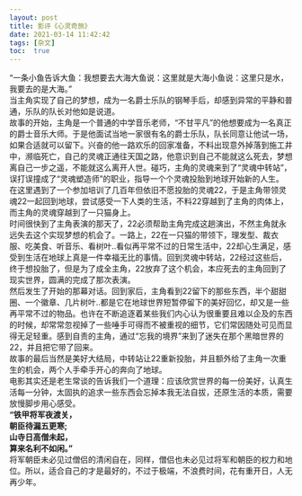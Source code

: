 ```yaml
---
layout: post
title: 影评《心灵奇旅》
date: 2021-03-14 11:42:42
tags: [杂文]
toc:  true
---
```

“一条小鱼告诉大鱼：我想要去大海大鱼说：这里就是大海小鱼说：这里只是水，我要去的是大海。”    
当主角实现了自己的梦想，成为一名爵士乐队的钢琴手后，却感到异常的平静和普通，乐队的队长对他如是说道。  
故事的开始，主角是一个普通的中学音乐老师，“不甘平凡”的他想要成为一名真正的爵士音乐大师。于是他面试当地一家很有名的爵士乐队，队长同意让他试一场，如果合适就可以留下。兴奋的他一路欢乐的回家准备，不料出现意外掉落到施工井中，濒临死亡，自己的灵魂正通往天国之路，他意识到自己不能就这么死去，梦想离自己一步之遥，不能就这么离开人世。碰巧，主角的灵魂来到了“灵魂中转站”，误打误撞成了“灵魂塑造师”的职业，指导一个个灵魂投胎到地球开始新的人生。  
在这里遇到了一个参加培训了几百年但依旧不愿投胎的灵魂22，于是主角带领灵魂22一起回到地球，尝试感受一下人类的生活，不料22穿越到了主角的肉体上，而主角的灵魂穿越到了一只猫身上。  
时间很快到了主角表演的那天了，22必须帮助主角完成这趟演出，不然主角就永远失去这个实现梦想的机会了。一路上，22在一只猫的带领下，理发型、裁衣服、吃美食、听音乐、看树叶..看似再平常不过的日常生活中，22却心生满足，感受到生活在地球上真是一件幸福无比的事情。回到灵魂中转站，22经过这些后，终于想投胎了，但是为了成全主角，22放弃了这个机会，本应死去的主角回到了现实世界，圆满的完成了那次表演。  
然后发生了开始的那幕对话。回到家后，主角看到22留下的那些东西，半个甜甜圈、一个徽章、几片树叶..都是它在地球世界短暂停留下的美好回忆，却又是一些再平常不过的物品。也许在不断追逐着某些我们内心认为很重要且难以企及的东西的时候，却常常忽视掉了一些唾手可得而不被重视的细节，它们常因随处可见而显得无足轻重。感到自责的主角，通过“忘我的境界”来到了迷失在那个黑暗世界的22，并且把它带了回来。  
故事的最后当然是美好大结局，中转站让22重新投胎，并且额外给了主角一次重生的机会，两个人手牵手开心的奔向了地球。  
电影其实还是老生常谈的告诉我们一个道理：应该欣赏世界的每一份美好，认真生活每一分钟，太固执的追求一些东西会忘掉本我无法自拔，还原生活的本质，需要放慢脚步用心感受。  
**“铁甲将军夜渡关，  
朝臣待漏五更寒;  
山寺日高僧未起，  
算来名利不如闲。”**  
将军朝臣未必见过僧侣的清闲自在，同样，僧侣也未必见过将军和朝臣的权力和地位。所以，适合自己的才是最好的，不过于极端，不浪费时间，花有重开日，人无再少年。
